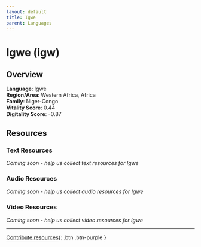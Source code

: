 ```yaml
---
layout: default
title: Igwe
parent: Languages
---
```


# Igwe (igw)

## Overview

**Language**: Igwe  
**Region/Area**: Western Africa, Africa  
**Family**: Niger-Congo  
**Vitality Score**: 0.44  
**Digitality Score**: -0.87  

## Resources

### Text Resources
*Coming soon - help us collect text resources for Igwe*

### Audio Resources
*Coming soon - help us collect audio resources for Igwe*

### Video Resources
*Coming soon - help us collect video resources for Igwe*

---

[Contribute resources](https://fairtrain.github.io/){: .btn .btn-purple }

